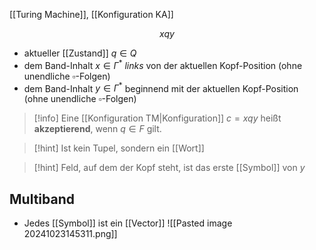 [[Turing Machine]], [[Konfiguration KA]]

$$xqy$$


- aktueller [[Zustand]] $q \in Q$
- dem Band-Inhalt $x \in \Gamma^{*}$ _links_ von der aktuellen Kopf-Position (ohne unendliche $\square$-Folgen)
- dem Band-Inhalt $y \in \Gamma^{*}$ beginnend mit der aktuellen Kopf-Position (ohne unendliche $\square$-Folgen)

> [!info] Eine [[Konfiguration TM|Konfiguration]] $c = xqy$ heißt **akzeptierend**, wenn $q \in F$ gilt.

> [!hint] Ist kein Tupel, sondern ein [[Wort]]

> [!hint] Feld, auf dem der Kopf steht, ist das erste [[Symbol]] von $y$

## Multiband
- Jedes [[Symbol]] ist ein [[Vector]]
![[Pasted image 20241023145311.png]]